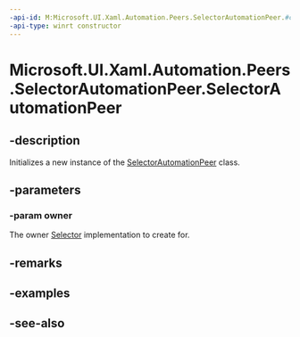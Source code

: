 ```yaml
---
-api-id: M:Microsoft.UI.Xaml.Automation.Peers.SelectorAutomationPeer.#ctor(Microsoft.UI.Xaml.Controls.Primitives.Selector)
-api-type: winrt constructor
---
```


<!-- Method syntax
public SelectorAutomationPeer(Windows.UI.Xaml.Controls.Primitives.Selector owner)
-->

# Microsoft.UI.Xaml.Automation.Peers.SelectorAutomationPeer.SelectorAutomationPeer

## -description
Initializes a new instance of the [SelectorAutomationPeer](selectorautomationpeer.md) class.

## -parameters
### -param owner
The owner [Selector](../microsoft.ui.xaml.controls.primitives/selector.md) implementation to create for.

## -remarks

## -examples

## -see-also
